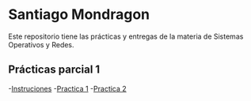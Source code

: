 # Santiago Mondragon

Este repositorio tiene las prácticas y entregas de la materia de Sistemas Operativos y
Redes.

## Prácticas parcial 1

-[Instruciones](./README.md)
-[Practica 1](./Practica1.md)
-[Practica 2](./Practica2.md)
